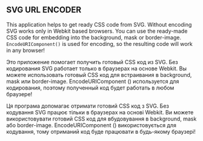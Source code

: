 ## SVG URL ENCODER

This application helps to get ready CSS code from SVG. Without encoding SVG works only in Webkit based browsers. You can use the ready-made CSS code for embedding into the background, mask or border-image. ```EncodeURIComponent()``` is used for encoding, so the resulting code will work in any browser!

Это приложение помогает получить готовый CSS код из SVG. Без кодирования SVG работает только в браузерах на основе Webkit. Вы можете использовать готовый CSS код для встраивания в background, mask или border-image. EncodeURIComponent () используется для кодирования, поэтому полученный код будет работать в любом браузере!

Ця програма допомагає отримати готовий CSS код з SVG. Без кодування SVG працює тільки в браузерах на основі Webkit. Ви можете використовувати готовий CSS код для вбудовування в background, mask або border-image. EncodeURIComponent () використовується для кодування, тому отриманий код буде працювати в будь-якому браузері!
